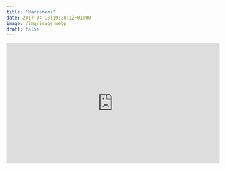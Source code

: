 ```yaml
---
title: "Marzamemi"
date: 2017-04-13T19:28:12+01:00
image: /img/image.webp
draft: false
---
```


<div class="embed-responsive embed-responsive-16by9"><iframe width='560' height='315' src='https://www.youtube-nocookie.com/embed/L0v7vCBrUM0?rel=0&showinfo=0' frameborder='0' allowfullscreen></iframe></div>